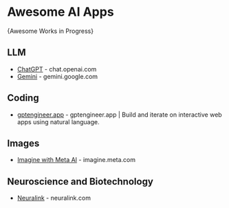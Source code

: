 # Awesome AI Apps
{Awesome Works in Progress}

## LLM
* [ChatGPT](https://chat.openai.com/) - chat.openai.com
* [Gemini](https://gemini.google.com/) - gemini.google.com

## Coding
* [gptengineer.app](https://gptengineer.app/) - gptengineer.app | Build and iterate on interactive web apps using natural language.

## Images
* [Imagine with Meta AI](https://imagine.meta.com) - imagine.meta.com


## Neuroscience and Biotechnology
* [Neuralink](https://neuralink.com) - neuralink.com
